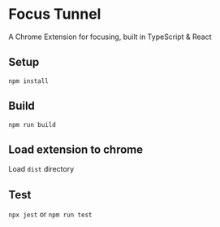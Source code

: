 # Focus Tunnel
A Chrome Extension for focusing, built in TypeScript & React

## Setup
```
npm install
```

## Build
```
npm run build
```

## Load extension to chrome
Load `dist` directory

## Test
`npx jest` or `npm run test`

